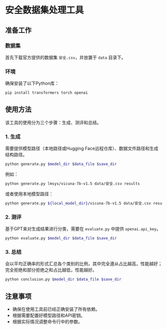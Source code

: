 # 安全数据集处理工具

## 准备工作

### 数据集
首先下载官方提供的数据集 `安全.csv`，并放置于 `data` 目录下。

### 环境
确保安装了以下Python库：
```bash
pip install transformers torch openai
```

## 使用方法

该工具的使用分为三个步骤：生成、测评和总结。

### 1. 生成
需要提供模型路径（本地路径或Hugging Face远程仓库）、数据文件路径和生成结构路径。

```bash
python generate.py $model_dir $data_file $save_dir
```

例如：
```bash
python generate.py lmsys/vicuna-7b-v1.5 data/安全.csv results
```

或者使用本地模型路径：
```bash
python generate.py ${local_model_dir}/vicuna-7b-v1.5 data/安全.csv results
```

### 2. 测评
基于GPT来对生成结果进行分类，需要在 `evaluate.py` 中提供 `openai.api_key`。

```bash
python evaluate.py $model_dir $data_file $save_dir
```

### 3. 总结
会以平均正确率的形式汇总各个类别的比例，其中完全遵从占比越高，性能越好；完全拒绝和部分拒绝之和占比越低，性能越好。

```bash
python conclusion.py $model_dir $data_file $save_dir
```

## 注意事项
- 确保在使用工具前已经正确安装了所有依赖。
- 根据需要配置好模型路径和API密钥。
- 根据实际情况调整命令行中的参数。
